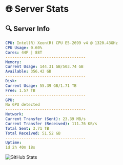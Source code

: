 # 🌐 Server Stats
## 🔍 Server Info
```yaml
CPU: Intel(R) Xeon(R) CPU E5-2699 v4 @ 1320.43GHz
CPU Usage: 0.60%
Cores: 44P | 88T
-----------------------------------
Memory:
Current Usage: 144.31 GB/503.74 GB
Available: 356.42 GB
-----------------------------------
Disk:
Current Usage: 55.39 GB/1.71 TB
Free: 1.57 TB
-----------------------------------
GPU:
No GPU detected
-----------------------------------
Network:
Current Transfer (Sent): 23.39 MB/s
Current Transfer (Received): 111.76 KB/s
Total Sent: 3.71 TB
Total Received: 51.52 GB
-----------------------------------
Uptime:
1d 2h 40m 18s
```
![GitHub Stats](https://img.shields.io/badge/Updated-2025-03-09_00:03:07-blue)